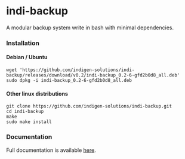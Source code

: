# indi-backup

A modular backup system write in bash with minimal dependencies.

### Installation

#### Debian / Ubuntu
```
wget 'https://github.com/indigen-solutions/indi-backup/releases/download/v0.2/indi-backup_0.2-6-gfd2b0d8_all.deb'
sudo dpkg -i indi-backup_0.2-6-gfd2b0d8_all.deb
```

#### Other linux distributions
```
git clone https://github.com/indigen-solutions/indi-backup.git
cd indi-backup
make
sudo make install
```


### Documentation

Full documentation is available [here](https://github.com/indigen-solutions/indi-backup/wiki).
